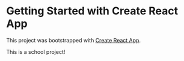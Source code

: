 # Getting Started with Create React App

This project was bootstrapped with [Create React App](https://github.com/facebook/create-react-app).

This is a school project!